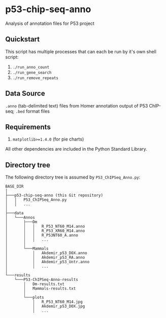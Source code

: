 # p53-chip-seq-anno

Analysis of annotation files for P53 project

## Quickstart

This script has multiple processes that can each be run by it's own shell script:

1. `./run_anno_count`
2. `./run_gene_search`
3. `./run_remove_repeats`

## Data Source

`.anno` (tab-delimited text) files from Homer annotation output of P53 ChIP-seq; `.bed` format files

## Requirements

1. `matplotlib>=1.4.0` (for pie charts)

All other dependencies are included in the Python Standard Library.

## Directory tree

The following directory tree is assumed by `P53_ChIPSeq_Anno.py`:

```
BASE_DIR
│
├───p53-chip-seq-anno (this Git repository)
│   │   P53_ChIPSeq_Anno.py
│   │   ...
│
├───data
│   └───Annos
│       ├───Dm
│       │   │   R_P53_NT60_M14.anno
│       │   │   R_P53_XR60_M14.anno
│       │   │   R_P53NT60_A.anno
│       │   │   ...
│       │
│       └───Mammals
│           │   Akdemir_p53_DOX.anno
│           │   Akdemir_p53_RA.anno
│           │   Akdemir_p53_Untr.anno
│           │   ...
│
└───results
    └───P53-ChIPSeq-Anno-results
        │   Dm-results.txt
        │   Mammals-results.txt
        │
        └───plots
            │   R_P53_NT60_M14.jpg
            │   Akdemir_p53_DOX.jpg
            │   ...

```
